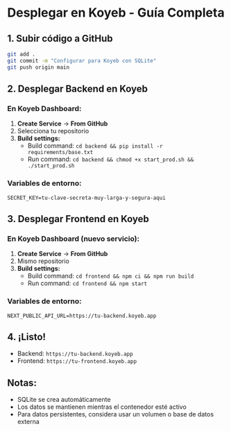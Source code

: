# Desplegar en Koyeb - Guía Completa

## 1. Subir código a GitHub
```bash
git add .
git commit -m "Configurar para Koyeb con SQLite"
git push origin main
```

## 2. Desplegar Backend en Koyeb

### En Koyeb Dashboard:
1. **Create Service** → **From GitHub**
2. Selecciona tu repositorio
3. **Build settings:**
   - Build command: `cd backend && pip install -r requirements/base.txt`
   - Run command: `cd backend && chmod +x start_prod.sh && ./start_prod.sh`

### Variables de entorno:
```
SECRET_KEY=tu-clave-secreta-muy-larga-y-segura-aqui
```

## 3. Desplegar Frontend en Koyeb

### En Koyeb Dashboard (nuevo servicio):
1. **Create Service** → **From GitHub**
2. Mismo repositorio
3. **Build settings:**
   - Build command: `cd frontend && npm ci && npm run build`
   - Run command: `cd frontend && npm start`

### Variables de entorno:
```
NEXT_PUBLIC_API_URL=https://tu-backend.koyeb.app
```

## 4. ¡Listo!
- Backend: `https://tu-backend.koyeb.app`
- Frontend: `https://tu-frontend.koyeb.app`

## Notas:
- SQLite se crea automáticamente
- Los datos se mantienen mientras el contenedor esté activo
- Para datos persistentes, considera usar un volumen o base de datos externa